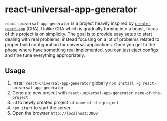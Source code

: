 # react-universal-app-generator

`react-universal-app-generator` is a project heavily inspired by [`create-react-app`](https://github.com/facebookincubator/create-react-app) (CRA). Unlike CRA which is gradually turning into a beast, focus of this project is on simplicity. The goal is to provide easy setup to start dealing with real problems, instead focusing on a lot of problems related to proper build configuration for universal applications. Once you get to the phase where have something real implemented, you can just eject configs and fine tune everything appropriately. 

## Usage

1. Install `react-universal-app-generator` globally `npm install -g react-universal-app-generator`
2. Generate new project with `react-universal-app-generator name-of-the-project`
3. `cd` to newly created project `cd name-of-the-project`
4. `npm start` to start the server
5. Open the browser `http://localhost:3000`
